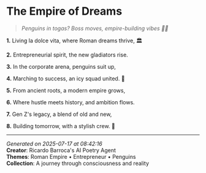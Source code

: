 # The Empire of Dreams

> *Penguins in togas? Boss moves, empire-building vibes 🐧💼*

**1.** Living la dolce vita, where Roman dreams thrive, 🏛️


**2.** Entrepreneurial spirit, the new gladiators rise.


**3.** In the corporate arena, penguins suit up,


**4.** Marching to success, an icy squad united. 🐧


**5.** From ancient roots, a modern empire grows,


**6.** Where hustle meets history, and ambition flows.


**7.** Gen Z's legacy, a blend of old and new,


**8.** Building tomorrow, with a stylish crew. 💼



---

*Generated on 2025-07-17 at 08:42:16*  
**Creator**: Ricardo Barroca's AI Poetry Agent  
**Themes**: Roman Empire • Entrepreneur • Penguins  
**Collection**: A journey through consciousness and reality